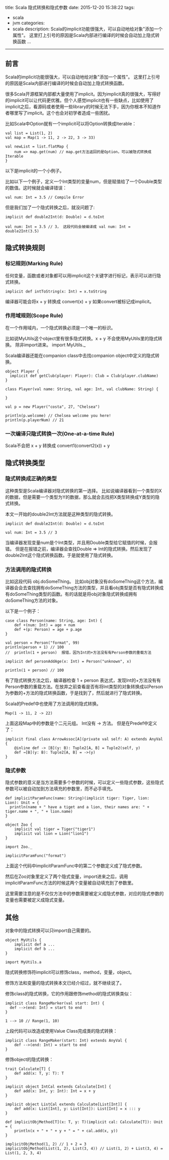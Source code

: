title: Scala 隐式转换和隐式参数
date: 2015-12-20 15:38:22
tags:
- scala
- jvm
categories:
- scala
description: Scala的implicit功能很强大，可以自动地给对象"添加一个属性"。 这里打上引号的原因是Scala内部进行编译的时候会自动加上隐式转换函数 ...

--------------

## 前言 ##

Scala的implicit功能很强大，可以自动地给对象"添加一个属性"。 这里打上引号的原因是Scala内部进行编译的时候会自动加上隐式转换函数。

很多Scala开源框架内部都大量使用了implicit。因为implicit真的很强大，写得好的implicit可以让代码更优雅。但个人感觉implicit也有一些缺点，比如使用了implicit之后，看源码或者使用一些library的时候无法下手，因为你根本不知道作者哪里写了implicit。这个也会对初学者造成一些困扰。

比如Scala中Option就有一个implicit可以将Option转换成Iterable：

	val list = List(1, 2)
    val map = Map(1 -> 11, 2 -> 22, 3 -> 33)
    
    val newList = list.flatMap {
    	num => map.get(num) // map.get方法返回的是Option，可以被隐式转换成Iterable
    } 

以下是implicit的一个小例子。

比如以下一个例子，定义一个Int类型的变量num，但是赋值给了一个Double类型的数值。这时候就会编译错误：

	val num: Int = 3.5 // Compile Error
    
但是我们加了一个隐式转换之后，就没问题了:

	implicit def double2Int(d: Double) = d.toInt
    
    val num: Int = 3.5 // 3， 这段代码会被编译成 val num: Int = double2Int(3.5)
    

## 隐式转换规则 ##

### 标记规则(Marking Rule) ###

任何变量，函数或者对象都可以用implicit这个关键字进行标记，表示可以进行隐式转换。

	implicit def intToString(x: Int) = x.toString

编译器可能会将x + y 转换成 convert(x) + y 如果convert被标记成implicit。
    
### 作用域规则(Scope Rule) ###

在一个作用域内，一个隐式转换必须是一个唯一的标识。

比如说MyUtils这个object里有很多隐式转换。x + y 不会使用MyUtils里的隐式转换。 除非import进来。 import MyUtils._

Scala编译器还能在companion class中去找companion object中定义的隐式转换。

	object Player {
  	  implicit def getClub(player: Player): Club = Club(player.clubName)
    }

    class Player(val name: String, val age: Int, val clubName: String) {

    }

    val p = new Player("costa", 27, "Chelsea")

    println(p.welcome) // Chelsea welcome you here!
    println(p.playerNum) // 21


### 一次编译只隐式转换一次(One-at-a-time Rule) ###

Scala不会把 x + y 转换成 convert1(convert2(x)) + y


## 隐式转换类型 ##

### 隐式转换成正确的类型 ###

这种类型是Scala编译器对隐式转换的第一选择。 比如说编译器看到一个类型的X的数据，但是需要一个类型为Y的数据，那么就会去找把X类型转换成Y类型的隐式转换。

本文一开始的double2Int方法就是这种类型的隐式转换。

	implicit def double2Int(d: Double) = d.toInt
    
    val num: Int = 3.5 // 3
    
当编译器发现变量num是个Int类型，并且用Double类型给它赋值的时候，会报错。 但是在报错之前，编译器会查找Double => Int的隐式转换。然后发现了double2Int这个隐式转换函数。于是就使用了隐式转换。

### 方法调用的隐式转换 ###

比如这段代码  obj.doSomeThing。 比如obj对象没有doSomeThing这个方法，编译器会会去查找拥有doSomeThing方法的类型，并且看obj类型是否有隐式转换成有doSomeThing类型的函数。有的话就是将obj对象隐式转换成拥有doSomeThing方法的对象。

以下是一个例子：

	case class Person(name: String, age: Int) {
	    def +(num: Int) = age + num
    	def +(p: Person) = age + p.age
  	}
    
    val person = Person("format", 99)
    println(person + 1) // 100
	//  println(1 + person)  报错，因为Int的+方法没有有Person参数的重载方法
    
    implicit def personAddAge(x: Int) = Person("unknown", x)
    
    println(1 + person) // 100
    
有了隐式转换方法之后，编译器检查 1 + person 表达式，发现Int的+方法没有有Person参数的重载方法。在放弃之前查看是否有将Int类型的对象转换成以Person为参数的+方法的隐式转换函数，于是找到了，然后就进行了隐式转换。

Scala的Predef中也使用了方法调用的隐式转换。

	Map(1 -> 11, 2 -> 22)
    
上面这段Map中的参数是个二元元组。 Int没有 -> 方法。 但是在Predef中定义了：

	implicit final class ArrowAssoc[A](private val self: A) extends AnyVal {
    	@inline def -> [B](y: B): Tuple2[A, B] = Tuple2(self, y)
	    def →[B](y: B): Tuple2[A, B] = ->(y)
    }
    
### 隐式参数 ###

隐式参数的意义是当方法需要多个参数的时候，可以定义一些隐式参数，这些隐式参数可以被自动加到方法填充的参数里，而不必手填充。

	def implicitParamFunc(name: String)(implicit tiger: Tiger, lion: Lion): Unit = {
  	  println(name + " have a tiget and a lion, their names are: " + tiger.name + ", " + lion.name)
    }

	object Zoo {
    	implicit val tiger = Tiger("tiger1")
    	implicit val lion = Lion("lion1")
    }
    
    import Zoo._

	implicitParamFunc("format")

上面这个代码中implicitParamFunc中的第二个参数定义成了隐式参数。

然后在Zoo对象里定义了两个隐式变量，import进来之后，调用implicitParamFunc方法的时候这两个变量被自动填充到了参数里。

这里需要注意的是不仅仅方法中的参数需要被定义成隐式参数，对应的隐式参数的变量也需要被定义成隐式变量。


## 其他 ##

对象中的隐式转换可以只import自己需要的。

	object MyUtils {
		implicit def a ...
        implicit def b ...
	}
    
    import MyUtils.a
    
隐式转换修饰符implicit可以修饰class，method，变量，object。

修饰方法和变量的隐式转换本文已经介绍过，就不继续说了。


修饰class的隐式转换，它的作用跟修饰method的隐式转换类似：

	implicit class RangeMarker(val start: Int) {
  	  def -->(end: Int) = start to end
    }
    
    1 --> 10 // Range(1, 10)
    
上段代码可以改造成使用Value Class完成类的隐式转换：

	implicit class RangeMaker(start: Int) extends AnyVal {
    	def -->(end: Int) = start to end
	}

修饰object的隐式转换：

	trait Calculate[T] {
	    def add(x: T, y: T): T
    }

    implicit object IntCal extends Calculate[Int] {
    	def add(x: Int, y: Int): Int = x + y
    }

    implicit object ListCal extends Calculate[List[Int]] {
    	def add(x: List[Int], y: List[Int]): List[Int] = x ::: y
    }

    def implicitObjMethod[T](x: T, y: T)(implicit cal: Calculate[T]): Unit = {
	    println(x + " + " + y + " = " + cal.add(x, y))
    }

    implicitObjMethod(1, 2) // 1 + 2 = 3
    implicitObjMethod(List(1, 2), List(3, 4)) // List(1, 2) + List(3, 4) = List(1, 2, 3, 4)


